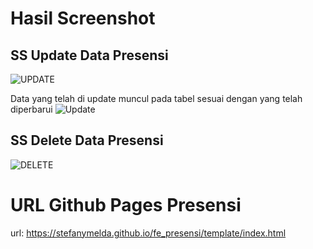 # Hasil Screenshot

## SS Update Data Presensi

![UPDATE](https://github.com/stefanymelda/fe_presensi/assets/94597289/f7963431-f365-4e08-83af-c935b9ff5f3a)

Data yang telah di update muncul pada tabel sesuai dengan yang telah diperbarui
![Update](https://github.com/stefanymelda/fe_presensi/assets/94597289/ad26e3f0-ff1a-45b5-81b2-51df96a7d3f0)

## SS Delete Data Presensi

![DELETE](https://github.com/stefanymelda/fe_presensi/assets/94597289/a8cefdeb-51db-438f-b335-08e111d6befb)

# URL Github Pages Presensi

url: https://stefanymelda.github.io/fe_presensi/template/index.html
